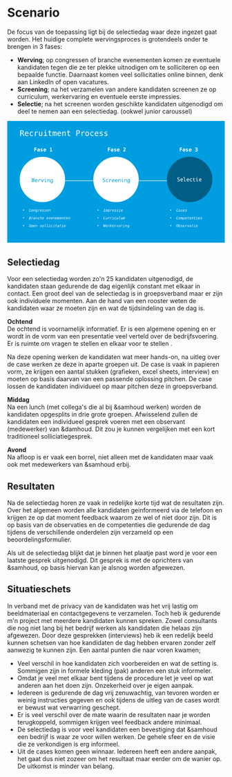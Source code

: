 # Scenario

De focus van de toepassing ligt bij de selectiedag waar deze ingezet gaat worden. Het huidige complete wervingsproces is grotendeels onder te brengen in 3 fases:

* **Werving**; op congressen of branche evenementen komen ze eventuele kandidaten tegen die ze ter plekke uitnodigen om te solliciteren op een bepaalde functie. Daarnaast komen veel sollicitaties online binnen, denk aan LinkedIn of open vacatures.
* **Screening**; na het verzamelen van andere kandidaten screenen ze op curriculum, werkervaring en eventuele eerste impressies.
* **Selectie**; na het screenen worden geschikte kandidaten uitgenodigd om deel te nemen aan een selectiedag. (ookwel junior caroussel)

![Scenario Recruitment Process](/resources/scenario.jpg)

## Selectiedag
Voor een selectiedag worden zo'n 25 kandidaten uitgenodigd, de kandidaten staan gedurende de dag eigenlijk constant met elkaar in contact. Een groot deel van de selectiedag is in groepsverband maar er zijn ook individuele momenten. Aan de hand van een rooster weten de kandidaten waar ze moeten zijn en wat de tijdsindeling van de dag is.

**Ochtend**  
De ochtend is voornamelijk informatief. Er is een algemene opening en er wordt in de vorm van een presentatie veel verteld over de bedrijfsvoering. Er is ruimte om vragen te stellen en elkaar voor te stellen .

Na deze opening werken de kandidaten wat meer hands-on, na uitleg over de case werken ze deze in aparte groepen uit. De case is vaak in papieren vorm, ze krijgen een aantal stukken (grafieken, excel sheets, interview) en moeten op basis daarvan van een passende oplossing pitchen. De case lossen de kandidaten individueel op maar pitchen deze in groepsverband.

**Middag**  
Na een lunch (met collega's die al bij &samhoud werken) worden de kandidaten opgesplits in drie grote groepen. Afwisselend zullen de kandidaten een individueel gesprek voeren met een observant (medewerker) van &damhoud. Dit zou je kunnen vergelijken met een kort traditioneel solliciatiegesprek.

**Avond**  
Na afloop is er vaak een borrel, niet alleen met de kandidaten maar vaak ook met medewerkers van &samhoud erbij. 

## Resultaten
Na de selectiedag horen ze vaak in redelijke korte tijd wat de resultaten zijn. Over het algemeen worden alle kandidaten geinformeerd via de telefoon en krijgen ze op dat moment feedback waarom ze wel of niet door zijn. Dit is op basis van de observaties en de competenties die gedurende de dag tijdens de verschillende onderdelen zijn verzameld op een beoordelingsformulier.

Als uit de selectiedag blijkt dat je binnen het plaatje past word je voor een laatste gesprek uitgenodigd. Dit gesprek is met de oprichters van &samhoud, op basis hiervan kan je alsnog worden afgewezen.

## Situatieschets
In verband met de privacy van de kandidaten was het vrij lastig om beeldmateriaal en contactgegevens te verzamelen. Toch heb ik gedurende m'n project met meerdere kandidaten kunnen spreken. Zowel consultants die nog niet lang bij het bedrijf werken als kandidaten die helaas zijn afgewezen. Door deze gesprekken (interviews) heb ik een redelijk beeld kunnen schetsen van hoe kandidaten de dag hebben ervaren zonder zelf aanwezig te kunnen zijn. Een aantal punten die naar voren kwamen;

* Veel verschil in hoe kandidaten zich voorbereiden en wat de setting is. Sommigen zijn in formele kleding (pak) anderen een stuk informeler.
* Omdat je veel met elkaar bent tijdens de procedure let je veel op wat anderen aan het doen zijn. Onzekerheid over je eigen aanpak.
* Iedereen is gedurende de dag vrij zenuwachtig, van tevoren worden er weinig instructies gegeven en ook tijdens de uitleg van de cases wordt er bewust wat verwarring geschept.
* Er is veel verschil over de mate waarin de resultaten naar je worden terugkoppeld, sommigen krijgen veel feedback andere minimaal.
* De selectiedag is voor veel kandidaten een bevestiging dat &samhoud een bedrijf is waar ze voor willen werken. De gehele sfeer en de visie die ze verkondigen is erg informeel.
* Uit de cases komen geen winnaar. Iedereen heeft een andere aanpak, het gaat dus niet zozeer om het resultaat maar eerder om de wanier op. De uitkomst is minder van belang.